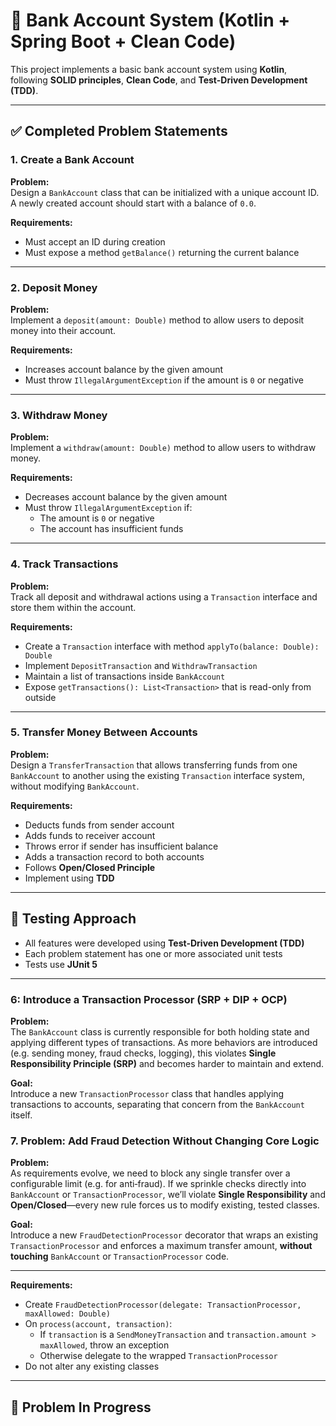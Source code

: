 # 🏦 Bank Account System (Kotlin + Spring Boot + Clean Code)

This project implements a basic bank account system using **Kotlin**, following **SOLID principles**, **Clean Code**, and **Test-Driven Development (TDD)**.

---

## ✅ Completed Problem Statements

### 1. Create a Bank Account

**Problem:**  
Design a `BankAccount` class that can be initialized with a unique account ID. A newly created account should start with a balance of `0.0`.

**Requirements:**
- Must accept an ID during creation
- Must expose a method `getBalance()` returning the current balance

---

### 2. Deposit Money

**Problem:**  
Implement a `deposit(amount: Double)` method to allow users to deposit money into their account.

**Requirements:**
- Increases account balance by the given amount
- Must throw `IllegalArgumentException` if the amount is `0` or negative

---

### 3. Withdraw Money

**Problem:**  
Implement a `withdraw(amount: Double)` method to allow users to withdraw money.

**Requirements:**
- Decreases account balance by the given amount
- Must throw `IllegalArgumentException` if:
    - The amount is `0` or negative
    - The account has insufficient funds

---

### 4. Track Transactions

**Problem:**  
Track all deposit and withdrawal actions using a `Transaction` interface and store them within the account.

**Requirements:**
- Create a `Transaction` interface with method `applyTo(balance: Double): Double`
- Implement `DepositTransaction` and `WithdrawTransaction`
- Maintain a list of transactions inside `BankAccount`
- Expose `getTransactions(): List<Transaction>` that is read-only from outside

---
### 5. Transfer Money Between Accounts

**Problem:**  
Design a `TransferTransaction` that allows transferring funds from one `BankAccount` to another using the existing `Transaction` interface system, without modifying `BankAccount`.

**Requirements:**
- Deducts funds from sender account
- Adds funds to receiver account
- Throws error if sender has insufficient balance
- Adds a transaction record to both accounts
- Follows **Open/Closed Principle**
- Implement using **TDD**

---

## 🧪 Testing Approach

- All features were developed using **Test-Driven Development (TDD)**
- Each problem statement has one or more associated unit tests
- Tests use **JUnit 5**

---

### 6: Introduce a Transaction Processor (SRP + DIP + OCP)
**Problem:**  
The `BankAccount` class is currently responsible for both holding state and applying different types of transactions. As more behaviors are introduced (e.g. sending money, fraud checks, logging), this violates **Single Responsibility Principle (SRP)** and becomes harder to maintain and extend.

**Goal:**  
Introduce a new `TransactionProcessor` class that handles applying transactions to accounts, separating that concern from the `BankAccount` itself.

### 7. Problem: Add Fraud Detection Without Changing Core Logic

**Problem:**  
As requirements evolve, we need to block any single transfer over a configurable limit (e.g. for anti‑fraud). If we sprinkle checks directly into `BankAccount` or `TransactionProcessor`, we’ll violate **Single Responsibility** and **Open/Closed**—every new rule forces us to modify existing, tested classes.

**Goal:**  
Introduce a new `FraudDetectionProcessor` decorator that wraps an existing `TransactionProcessor` and enforces a maximum transfer amount, **without touching** `BankAccount` or `TransactionProcessor` code.

---

**Requirements:**
- Create `FraudDetectionProcessor(delegate: TransactionProcessor, maxAllowed: Double)`
- On `process(account, transaction)`:
  - If `transaction` is a `SendMoneyTransaction` and `transaction.amount > maxAllowed`, throw an exception
  - Otherwise delegate to the wrapped `TransactionProcessor`
- Do not alter any existing classes

---
## 🚧 Problem In Progress
